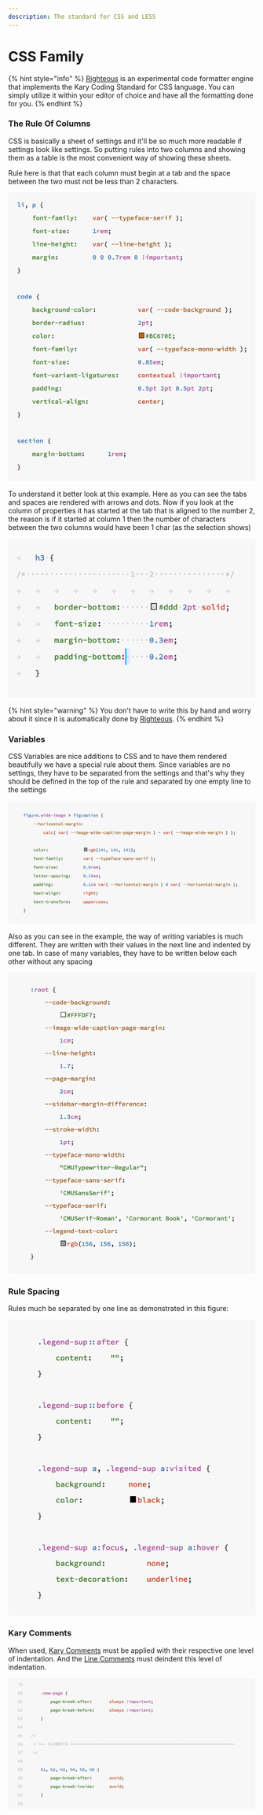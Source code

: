 ```yaml
---
description: The standard for CSS and LESS
---
```


# CSS Family

{% hint style="info" %}
[Righteous](../tools/righteous.md) is an experimental code formatter engine that implements the Kary Coding Standard for CSS language. You can simply utilize it within your editor of choice and have all the formatting done for you. 
{% endhint %}

### 

### The Rule Of Columns

CSS is basically a sheet of settings and it'll be so much more readable if settings look like settings. So putting rules into two columns and showing them as a table is the most convenient  way of showing these sheets.

Rule here is that that each column must begin at a tab and the space between the two must not be less than 2 characters.

![](../.gitbook/assets/screen-shot-1397-06-24-at-6.42.56-pm.png)

To understand it better look at this example. Here as you can see the tabs and spaces are rendered with arrows and dots. Now if you look at the column of properties it has started at the tab that is aligned to the number 2, the reason is if it started at column 1 then the number of characters between the two columns would have been 1 char \(as the selection shows\)

![](../.gitbook/assets/screen-shot-1397-06-24-at-6.58.14-pm.png)

{% hint style="warning" %}
You don't have to write this by hand and worry about it since it is automatically done by [Righteous](../tools/righteous.md). 
{% endhint %}

### Variables

CSS Variables are nice additions to CSS and to have them rendered beautifully we have a special rule about them. Since variables are no settings, they have to be separated from the settings and that's why they should be defined in the top of the rule and separated by one empty line to the settings

![](../.gitbook/assets/screen-shot-1397-06-24-at-7.05.18-pm.png)

Also as you can see in the example, the way of writing variables is much different. They are written with their values in the next line and indented by one tab. In case of many variables, they have to be written below each other without any spacing

![](../.gitbook/assets/screen-shot-1397-06-24-at-7.08.26-pm.png)

### Rule Spacing

Rules much be separated by one line as demonstrated in this figure:

![](../.gitbook/assets/screen-shot-1397-06-24-at-7.11.48-pm.png)

### Kary Comments

When used, [Kary Comments](../kary-comments/introduction.md) must be applied with their respective one level of indentation. And the [Line Comments](../kary-comments/line-comments.md) must deindent this level of indentation.

![](../.gitbook/assets/screen-shot-1397-06-24-at-7.14.42-pm.png)

